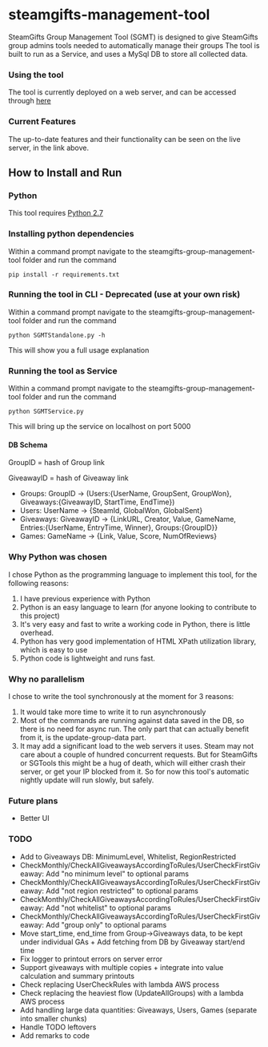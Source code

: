 # steamgifts-management-tool
SteamGifts Group Management Tool (SGMT) is designed to give SteamGifts group admins tools needed to automatically manage their groups
The tool is built to run as a Service, and uses a MySql DB to store all collected data.

### Using the tool
The tool is currently deployed on a web server, and can be accessed through [here](http://www.sgmt.name:8080/SGMT/)

### Current Features
The up-to-date features and their functionality can be seen on the live server, in the link above.

## How to Install and Run
### Python
This tool requires [Python 2.7](https://www.python.org/downloads/)

### Installing python dependencies
Within a command prompt navigate to the steamgifts-group-management-tool folder and run the command
```
pip install -r requirements.txt
``` 

### Running the tool in CLI - Deprecated (use at your own risk)
Within a command prompt navigate to the steamgifts-group-management-tool folder and run the command
```
python SGMTStandalone.py -h
```
This will show you a full usage explanation

### Running the tool as Service
Within a command prompt navigate to the steamgifts-group-management-tool folder and run the command
```
python SGMTService.py
```
This will bring up the service on localhost on port 5000

#### DB Schema
GroupID = hash of Group link

GiveawayID = hash of Giveaway link
* Groups: GroupID -> (Users:{UserName, GroupSent, GroupWon}, Giveaways:{GiveawayID, StartTime, EndTime})
* Users: UserName -> {SteamId, GlobalWon, GlobalSent}
* Giveaways: GiveawayID -> {LinkURL, Creator, Value, GameName, Entries:{UserName, EntryTime, Winner}, Groups:{GroupID}}
* Games: GameName -> {Link, Value, Score, NumOfReviews}

### Why Python was chosen
I chose Python as the programming language to implement this tool, for the following reasons:
1. I have previous experience with Python
2. Python is an easy language to learn (for anyone looking to contribute to this project)
3. It's very easy and fast to write a working code in Python, there is little overhead.  
4. Python has very good implementation of HTML XPath utilization library, which is easy to use
5. Python code is lightweight and runs fast.

### Why no parallelism
I chose to write the tool synchronously at the moment for 3 reasons:
1. It would take more time to write it to run asynchronously
2. Most of the commands are running against data saved in the DB, so there is no need for async run. The only part that can actually benefit from it, is the update-group-data part.
3. It may add a significant load to the web servers it uses.
Steam may not care about a couple of hundred concurrent requests. But for SteamGifts or SGTools this might be a hug of death, which will either crash their server, or get your IP blocked from it.
So for now this tool's automatic nightly update will run slowly, but safely.

### Future plans
* Better UI

### TODO
* Add to Giveaways DB: MinimumLevel, Whitelist, RegionRestricted
* CheckMonthly/CheckAllGiveawaysAccordingToRules/UserCheckFirstGiveaway: Add "no minimum level" to optional params
* CheckMonthly/CheckAllGiveawaysAccordingToRules/UserCheckFirstGiveaway: Add "not region restricted" to optional params
* CheckMonthly/CheckAllGiveawaysAccordingToRules/UserCheckFirstGiveaway: Add "not whitelist" to optional params
* CheckMonthly/CheckAllGiveawaysAccordingToRules/UserCheckFirstGiveaway: Add "group only" to optional params
* Move start_time, end_time from Group->Giveaways data, to be kept under individual GAs + Add fetching from DB by Giveaway start/end time
* Fix logger to printout errors on server error
* Support giveaways with multiple copies + integrate into value calculation and summary printouts
* Check replacing UserCheckRules with lambda AWS process
* Check replacing the heaviest flow (UpdateAllGroups) with a lambda AWS process
* Add handling large data quantities: Giveaways, Users, Games (separate into smaller chunks)
* Handle TODO leftovers
* Add remarks to code